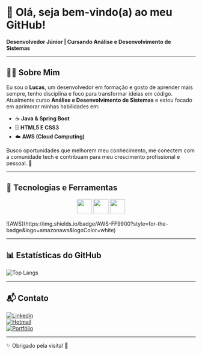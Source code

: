 # 👋 Olá, seja bem-vindo(a) ao meu GitHub!

**Desenvolvedor Júnior | Cursando Análise e Desenvolvimento de Sistemas**

---

## 👨‍💻 Sobre Mim

Eu sou o **Lucas**, um desenvolvedor em formação e gosto de aprender mais sempre, tenho disciplina e foco para transformar ideias em código.  
Atualmente curso **Análise e Desenvolvimento de Sistemas** e estou focado em aprimorar minhas habilidades em:

- ☕ **Java & Spring Boot**
- 🗄️ **HTML5 E CSS3**
- ☁️ **AWS (Cloud Computing)**

Busco oportunidades que melhorem meu conhecimento, me conectem com a comunidade tech e contribuam para meu crescimento profissional e pessoal. 🚀

---

## 🚀 Tecnologias e Ferramentas
<p align="center">
  <img src="https://cdn.jsdelivr.net/gh/devicons/devicon/icons/java/java-original.svg" width="40"/> 
  <img src="https://cdn.jsdelivr.net/gh/devicons/devicon/icons/html5/html5-original.svg" width="40"/>
  <img src="https://cdn.jsdelivr.net/gh/devicons/devicon/icons/css3/css3-original.svg" width="40"/>
</p>
  ![AWS](https://img.shields.io/badge/AWS-FF9900?style=for-the-badge&logo=amazonaws&logoColor=white)

---

## 📊 Estatísticas do GitHub
![Top Langs](https://github-readme-stats.vercel.app/api/top-langs/?username=lucasfariassz&layout=compact&theme=dracula)

---

## 📬 Contato
[![Linkedin](https://img.shields.io/badge/LinkedIn-blue?style=for-the-badge&logo=linkedin)](https://www.linkedin.com/in/lucasfariassz/)  
[![Hotmail](https://img.shields.io/badge/Email-red?style=for-the-badge&logo=gmail)](mailto:lucasmoreira16@hotmail.com)  
[![Portfólio](https://img.shields.io/badge/Portfólio-000?style=for-the-badge&logo=vercel)](https://lucasfariassz.github.io/PROJETOPORTFOLIO/)  

---

✨ Obrigado pela visita! 💜
